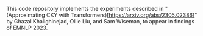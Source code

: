 This code repository implements the experiments described in "(Approximating CKY with Transformers)[https://arxiv.org/abs/2305.02386]" by Ghazal Khalighinejad, Ollie Liu, and Sam Wiseman, to appear in findings of EMNLP 2023.
